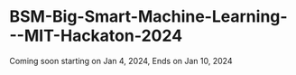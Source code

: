 # BSM-Big-Smart-Machine-Learning---MIT-Hackaton-2024
Coming soon starting on Jan 4, 2024, Ends on Jan 10, 2024
